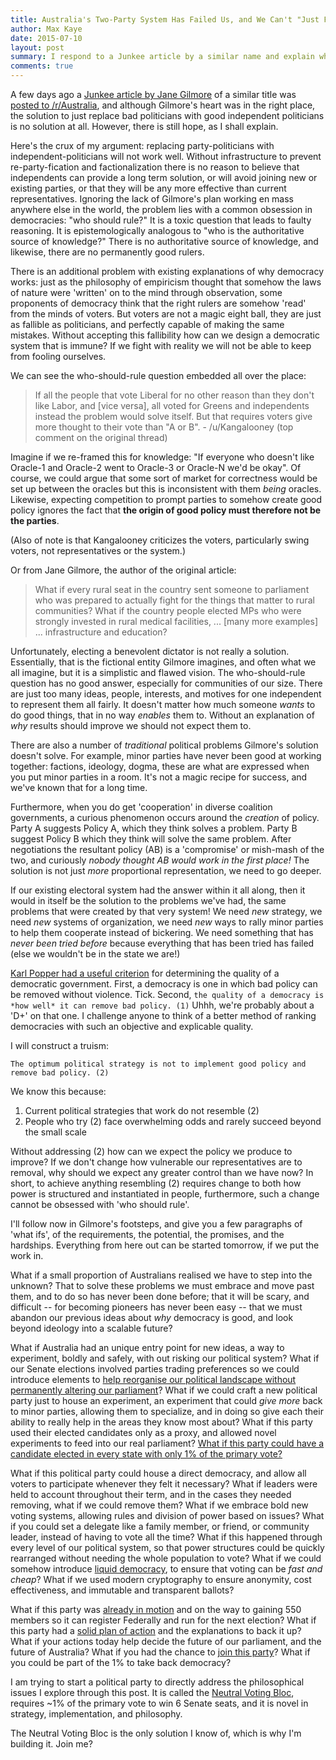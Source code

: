```yaml
---
title: Australia's Two-Party System Has Failed Us, and We Can't "Just Fix It", but There Is a Way
author: Max Kaye
date: 2015-07-10
layout: post
summary: I respond to a Junkee article by a similar name and explain why we can't just elect the perfect independent, and why we need to innovate to get out of this political hole we've dug ourselves into.
comments: true
---
```


A few days ago a [Junkee article by Jane Gilmore][1] of a similar title was [posted to /r/Australia][2], and although Gilmore's heart was in the right place, the solution to just replace bad politicians with good independent politicians is no solution at all. However, there is still hope, as I shall explain.

Here's the crux of my argument: replacing party-politicians with independent-politicians will not work well. Without infrastructure to prevent re-party-fication and factionalization there is no reason to believe that independents can provide a long term solution, or will avoid joining new or existing parties, or that they will be any more effective than current representatives. Ignoring the lack of Gilmore's plan working en mass anywhere else in the world, the problem lies with a common obsession in democracies: "who should rule?" It is a toxic question that leads to faulty reasoning. It is epistemologically analogous to "who is the authoritative source of knowledge?" There is no authoritative source of knowledge, and likewise, there are no permanently good rulers. 

There is an additional problem with existing explanations of why democracy works: just as the philosophy of empiricism thought that somehow the laws of nature were 'written' on to the mind through observation, some proponents of democracy think that the right rulers are somehow 'read' from the minds of voters. But voters are not a magic eight ball, they are just as fallible as politicians, and perfectly capable of making the same mistakes. Without accepting this fallibility how can we design a democratic system that is immune? If we fight with reality we will not be able to keep from fooling ourselves.

We can see the who-should-rule question embedded all over the place:

> If all the people that vote Liberal for no other reason than they don't like Labor, and [vice versa], all voted for Greens and independents instead the problem would solve itself. 
> But that requires voters give more thought to their vote than "A or B". - /u/Kangalooney (top comment on the original thread)

Imagine if we re-framed this for knowledge: "If everyone who doesn't like Oracle-1 and Oracle-2 went to Oracle-3 or Oracle-N we'd be okay". Of course, we could argue that some sort of market for correctness would be set up between the oracles but this is inconsistent with them *being* oracles. Likewise, expecting competition to prompt parties to somehow create good policy ignores the fact that **the origin of good policy must therefore not be the parties**.

(Also of note is that Kangalooney criticizes the voters, particularly swing voters, not representatives or the system.)

Or from Jane Gilmore, the author of the original article: 

> What if every rural seat in the country sent someone to parliament who was prepared to actually fight for the things that matter to rural communities? What if the country people elected MPs who were strongly invested in rural medical facilities, ... [many more examples] ... infrastructure and education?

Unfortunately, electing a benevolent dictator is not really a solution. Essentially, that is the fictional entity Gilmore imagines, and often what we all imagine, but it is a simplistic and flawed vision. The who-should-rule question has no good answer, especially for communities of our size. There are just too many ideas, people, interests, and motives for one independent to represent them all fairly. It doesn't matter how much someone *wants* to do good things, that in no way *enables* them to. Without an explanation of *why* results should improve we should not expect them to.

There are also a number of *traditional* political problems Gilmore's solution doesn't solve. For example, minor parties have never been good at working together: factions, ideology, dogma, these are what are expressed when you put minor parties in a room. It's not a magic recipe for success, and we've known that for a long time.

Furthermore, when you do get 'cooperation' in diverse coalition governments, a curious phenomenon occurs around the *creation* of policy. Party A suggests Policy A, which they think solves a problem. Party B suggest Policy B which they think will solve the same problem. After negotiations the resultant policy (AB) is a 'compromise' or mish-mash of the two, and curiously *nobody thought AB would work in the first place!* The solution is not just *more* proportional representation, we need to go deeper.

If our existing electoral system had the answer within it all along, then it would in itself be the solution to the problems we've had, the same problems that were created by that very system! We need *new* strategy, we need *new* systems of organization, we need *new* ways to rally minor parties to help them cooperate instead of bickering. We need something that has *never been tried before* because everything that has been tried has failed (else we wouldn't be in the state we are!)

[Karl Popper had a useful criterion][3] for determining the quality of a democratic government. First, a democracy is one in which bad policy can be removed without violence. Tick. Second, `the quality of a democracy is *how well* it can remove bad policy. (1)` Uhhh, we're probably about a 'D+' on that one. I challenge anyone to think of a better method of ranking democracies with such an objective and explicable quality.

I will construct a truism:

`The optimum political strategy is not to implement good policy and remove bad policy. (2)`

We know this because:

1. Current political strategies that work do not resemble (2)
2. People who try (2) face overwhelming odds and rarely succeed beyond the small scale

Without addressing (2) how can we expect the policy we produce to improve? If we don't change how vulnerable our representatives are to removal, why should we expect any greater control than we have now? In short, to achieve anything resembling (2) requires change to both how power is structured and instantiated in people, furthermore, such a change cannot be obsessed with 'who should rule'.

I'll follow now in Gilmore's footsteps, and give you a few paragraphs of 'what ifs', of the requirements, the potential, the promises, and the hardships. Everything from here out can be started tomorrow, if we put the work in.

What if a small proportion of Australians realised we have to step into the unknown? That to solve these problems we must embrace and move past them, and to do so has never been done before; that it will be scary, and difficult -- for becoming pioneers has never been easy -- that we must abandon our previous ideas about *why* democracy is good, and look beyond ideology into a scalable future?

What if Australia had an unique entry point for new ideas, a way to experiment, boldly and safely, with out risking our political system? What if our Senate elections involved parties trading preferences so we could introduce elements to [help reorganise our political landscape without permanently altering our parliament][6]? What if we could craft a new political party just to house an experiment, an experiment that could *give more* back to minor parties, allowing them to specialize, and in doing so give each their ability to really help in the areas they know most about? What if this party used their elected candidates only as a proxy, and allowed novel experiments to feed into our real parliament? [What if this party could have a candidate elected in every state with only 1% of the primary vote?][4]

What if this political party could house a direct democracy, and allow all voters to participate whenever they felt it necessary? What if leaders were held to account throughout their term, and in the cases they needed removing, what if we could remove them? What if we embrace bold new voting systems, allowing rules and division of power based on issues? What if you could set a delegate like a family member, or friend, or community leader, instead of having to vote all the time? What if this happened through every level of our political system, so that power structures could be quickly rearranged without needing the whole population to vote? What if we could somehow introduce [liquid democracy][5], to ensure that voting can be *fast and cheap*? What if we used modern cryptography to ensure anonymity, cost effectiveness, and immutable and transparent ballots?

What if this party was [already in motion][5] and on the way to gaining 550 members so it can register Federally and run for the next election? What if this party had a [solid plan of action][7] and the explanations to back it up? What if your actions today help decide the future of our parliament, and the future of Australia? What if you had the chance to [join this party][9]? What if you could be part of the 1% to take back democracy?

I am trying to start a political party to directly address the philosophical issues I explore through this post. It is called the [Neutral Voting Bloc][8], requires ~1% of the primary vote to win 6 Senate seats, and it is novel in strategy, implementation, and philosophy.

The Neutral Voting Bloc is the only solution I know of, which is why I'm building it. Join me?

[1]: http://junkee.com/australias-two-party-system-has-failed-us-heres-how-we-can-fix-it/60812
[2]: https://np.reddit.com/r/australia/comments/3cjfxx/australias_twoparty_system_has_failed_us_heres/
[3]: http://www.iep.utm.edu/popp-pol/#SH2a
[4]: http://xk.io/2015/03/27/The-Senate-Preference-Hack/
[5]: https://www.youtube.com/watch?v=fg0_Vhldz-8
[6]: http://xk.io/2015/03/06/first-attempt-to-describe-the-neutral-voting-bloc/
[7]: https://www.youtube.com/watch?v=moFGcYqizzU
[8]: http://nvbloc.org
[9]: http://nvbloc.org/join
